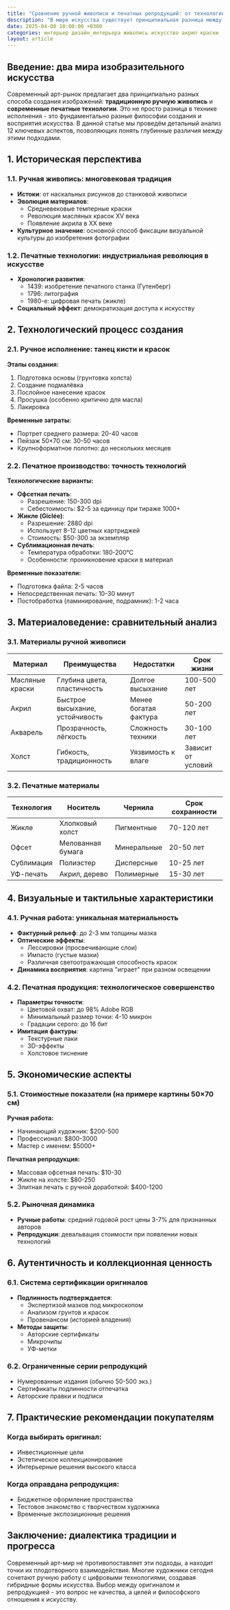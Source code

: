 ```yaml
---
title: "Сравнение ручной живописи и печатных репродукций: от технологии до ценности искусства"
description: "В мире искусства существует принципиальная разница между ручной живописью и печатными репродукциями. Эта подробная статья исследует 12 ключевых аспектов — от исторического развития и технологических процессов до визуальных характеристик, стоимости и коллекционной ценности."
date: 2025-04-08 10:00:00 +0300
categories: интерьер дизайн_интерьера живопись искусство акрил краски
layout: article
---
```


## Введение: два мира изобразительного искусства
Современный арт-рынок предлагает два принципиально разных способа создания изображений: **традиционную ручную живопись** и **современные печатные технологии**. Это не просто разница в технике исполнения - это фундаментально разные философии создания и восприятия искусства. В данной статье мы проведём детальный анализ 12 ключевых аспектов, позволяющих понять глубинные различия между этими подходами.

## 1. Историческая перспектива
### 1.1. Ручная живопись: многовековая традиция
- **Истоки**: от наскальных рисунков до станковой живописи
- **Эволюция материалов**:
  - Средневековые темперные краски
  - Революция масляных красок XV века
  - Появление акрила в XX веке
- **Культурное значение**: основной способ фиксации визуальной культуры до изобретения фотографии

### 1.2. Печатные технологии: индустриальная революция в искусстве
- **Хронология развития**:
  - 1439: изобретение печатного станка (Гутенберг)
  - 1796: литография
  - 1980-е: цифровая печать (жикле)
- **Социальный эффект**: демократизация доступа к искусству

## 2. Технологический процесс создания
### 2.1. Ручное исполнение: танец кисти и красок
**Этапы создания:**
1. Подготовка основы (грунтовка холста)
2. Создание подмалёвка
3. Послойное нанесение красок
4. Просушка (особенно критично для масла)
5. Лакировка

**Временные затраты:**
- Портрет среднего размера: 20-40 часов
- Пейзаж 50×70 см: 30-50 часов
- Крупноформатное полотно: до нескольких месяцев

### 2.2. Печатное производство: точность технологий
**Технологические варианты:**
- **Офсетная печать**:
  - Разрешение: 150-300 dpi
  - Себестоимость: $2-5 за единицу при тираже 1000+
- **Жикле (Giclée)**:
  - Разрешение: 2880 dpi
  - Использует 8-12 цветных картриджей
  - Стоимость: $50-300 за экземпляр
- **Сублимационная печать**:
  - Температура обработки: 180-200°C
  - Особенности: проникновение краски в материал

**Временные показатели:**
- Подготовка файла: 2-5 часов
- Непосредственная печать: 10-30 минут
- Постобработка (ламинирование, подрамник): 1-2 часа

## 3. Материаловедение: сравнительный анализ
### 3.1. Материалы ручной живописи
| Материал | Преимущества | Недостатки | Срок жизни |
|----------|--------------|------------|------------|
| Масляные краски | Глубина цвета, пластичность | Долгое высыхание | 100-500 лет |
| Акрил | Быстрое высыхание, устойчивость | Менее богатая фактура | 50-200 лет |
| Акварель | Прозрачность, лёгкость | Сложность техники | 30-100 лет |
| Холст | Гибкость, традиционность | Уязвимость к влаге | Зависит от условий |

### 3.2. Печатные материалы
| Технология | Носитель | Чернила | Срок сохранности |
|------------|----------|---------|-----------------|
| Жикле | Хлопковый холст | Пигментные | 70-120 лет |
| Офсет | Мелованная бумага | Минеральные | 20-50 лет |
| Сублимация | Полиэстер | Дисперсные | 10-25 лет |
| УФ-печать | Акрил, дерево | Полимерные | 15-30 лет |

## 4. Визуальные и тактильные характеристики
### 4.1. Ручная работа: уникальная материальность
- **Фактурный рельеф**: до 2-3 мм толщины мазка
- **Оптические эффекты**:
  - Лессировки (просвечивающие слои)
  - Импасто (густые мазки)
  - Различная светоотражающая способность красок
- **Динамика восприятия**: картина "играет" при разном освещении

### 4.2. Печатная продукция: технологическое совершенство
- **Параметры точности**:
  - Цветовой охват: до 98% Adobe RGB
  - Минимальный размер точки: 4-10 микрон
  - Градации серого: до 16 бит
- **Имитация фактуры**:
  - Текстурные лаки
  - 3D-эффекты
  - Холстовое тиснение

## 5. Экономические аспекты
### 5.1. Стоимостные показатели (на примере картины 50×70 см)
**Ручная работа:**
- Начинающий художник: $200-500
- Профессионал: $800-3000
- Мастер с именем: $5000+

**Печатная репродукция:**
- Массовая офсетная печать: $10-30
- Жикле на холсте: $80-250
- Элитная печать с ручной доработкой: $400-1200

### 5.2. Рыночная динамика
- **Ручные работы**: средний годовой рост цены 3-7% для признанных авторов
- **Репродукции**: девальвация стоимости при появлении новых технологий

## 6. Аутентичность и коллекционная ценность
### 6.1. Система сертификации оригиналов
- **Подлинность подтверждается**:
  - Экспертизой мазков под микроскопом
  - Анализом грунтов и красок
  - Провенансом (историей владения)
- **Методы защиты**:
  - Авторские сертификаты
  - Микрочипы
  - УФ-метки

### 6.2. Ограниченные серии репродукций
- Нумерованные издания (обычно 50-500 экз.)
- Сертификаты подлинности отпечатка
- Авторские правки и подписи

## 7. Практические рекомендации покупателям
### Когда выбирать оригинал:
- Инвестиционные цели
- Эстетическое коллекционирование
- Интерьерные решения высокого класса

### Когда оправдана репродукция:
- Бюджетное оформление пространства
- Тестовое знакомство с творчеством художника
- Временные экспозиционные решения

## Заключение: диалектика традиции и прогресса
Современный арт-мир не противопоставляет эти подходы, а находит точки их плодотворного взаимодействия. Многие художники сегодня сочетают ручную работу с цифровыми технологиями, создавая гибридные формы искусства. Выбор между оригиналом и репродукцией - это вопрос не качества, а целей и философского отношения к искусству.
